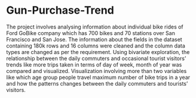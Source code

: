 # Gun-Purchase-Trend
The project involves analysing information about individual bike rides of Ford GoBike company which has 700 bikes and 70 stations over San Francisco and San Jose. 
The information about the fields in the dataset containing 180k rows and 16 columns were cleaned and the column data types are changed as per the requirement.
Using bivariate exploration, the relationship between the daily commuters and occasional tourist visitors’ trends like more trips taken in terms of day of week, month of year was compared and visualized.
Visualization involving more than two variables like which age group people travel maximum number of bike trips in a year and how the patterns changes between the daily commuters and tourists’ visitors.
